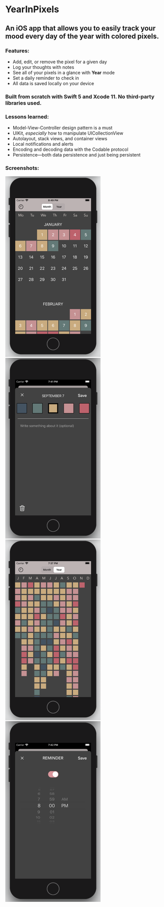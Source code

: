 # YearInPixels

## An iOS app that allows you to easily track your mood every day of the year with colored pixels.
### Features:
* Add, edit, or remove the pixel for a given day
* Log your thoughts with notes
* See all of your pixels in a glance with **Year** mode
* Set a daily reminder to check in
* All data is saved locally on your device

### Built from scratch with Swift 5 and Xcode 11. No third-party libraries used.

### Lessons learned:
* Model-View-Controller design pattern is a must
* UIKit, *especially* how to manipulate UICollectionView
* Autolayout, stack views, and container views
* Local notifications and alerts
* Encoding and decoding data with the Codable protocol
* Persistence—both data persistence and just being persistent

### Screenshots:

<img src = "month.png" width = 300>
<img src = "edit.png" width = 300>
<img src = "year.png" width = 300>
<img src = "reminder.png" width = 300>
